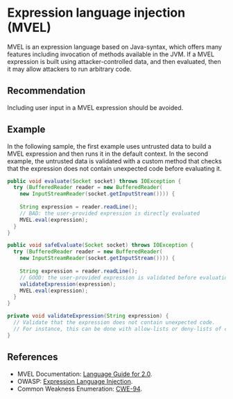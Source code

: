 # Expression language injection (MVEL)
MVEL is an expression language based on Java-syntax, which offers many features including invocation of methods available in the JVM. If a MVEL expression is built using attacker-controlled data, and then evaluated, then it may allow attackers to run arbitrary code.


## Recommendation
Including user input in a MVEL expression should be avoided.


## Example
In the following sample, the first example uses untrusted data to build a MVEL expression and then runs it in the default context. In the second example, the untrusted data is validated with a custom method that checks that the expression does not contain unexpected code before evaluating it.


```java
public void evaluate(Socket socket) throws IOException {
  try (BufferedReader reader = new BufferedReader(
    new InputStreamReader(socket.getInputStream()))) {
  
    String expression = reader.readLine();
    // BAD: the user-provided expression is directly evaluated
    MVEL.eval(expression);
  }
}

public void safeEvaluate(Socket socket) throws IOException {
  try (BufferedReader reader = new BufferedReader(
    new InputStreamReader(socket.getInputStream()))) {
  
    String expression = reader.readLine();
    // GOOD: the user-provided expression is validated before evaluation
    validateExpression(expression);
    MVEL.eval(expression);
  }
}

private void validateExpression(String expression) {
  // Validate that the expression does not contain unexpected code.
  // For instance, this can be done with allow-lists or deny-lists of code patterns.
}
```

## References
* MVEL Documentation: [Language Guide for 2.0](http://mvel.documentnode.com/).
* OWASP: [Expression Language Injection](https://owasp.org/www-community/vulnerabilities/Expression_Language_Injection).
* Common Weakness Enumeration: [CWE-94](https://cwe.mitre.org/data/definitions/94.html).
